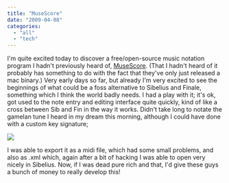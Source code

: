 ```yaml
---
title: "MuseScore"
date: "2009-04-08"
categories: 
  - "all"
  - "tech"
---
```


I'm quite excited today to discover a free/open-source music notation program I hadn't previously heard of, [MuseScore](http://musescore.org/). (That I hadn't heard of it probably has something to do with the fact that they've only just released a mac binary.) Very early days so far, but already I'm very excited to see the beginnings of what could be a foss alternative to Sibelius and Finale, something which I think the world badly needs. I had a play with it; it's ok, got used to the note entry and editing interface quite quickly, kind of like a cross between Sib and Fin in the way it works. Didn't take long to notate the gamelan tune I heard in my dream this morning, although I could have done with a custom key signature;

[![](http://tedthetrumpet.files.wordpress.com/2009/04/mscore_lagu.png?w=300)](http://tedthetrumpet.files.wordpress.com/2009/04/mscore_lagu.png)

I was able to export it as a midi file, which had some small problems, and also as .xml which, again after a bit of hacking I was able to open very nicely in Sibelius. Now, if I was dead pure rich and that, I'd give these guys a bunch of money to really develop this!
